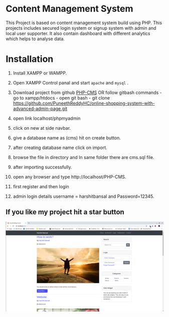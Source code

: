 # Content Management System
This Project is based on content management system build using PHP. This projects includes secured login system or signup system with admin and local user supporter. It also contain dashboard with different analytics which helps to analyse data.

# Installation

1. Install XAMPP or WAMPP.

2. Open XAMPP Control panal and start `apache` and `mysql` .

3. Download project from github [PHP-CMS](https://github.com/harshitbansal373/PHP-CMS.git "Content Management System")
OR follow gitbash commands
        - go to xampp/htdocs
        - open git bash
        - git clone https://github.com/PuneethReddyHC/online-shopping-system-with-advanced-admin-page.git

4. open link localhost/phpmyadmin

5. click on new at side navbar.

6. give a database name as (cms) hit on create button.

7. after creating database name click on import.

8. browse the file in directory and In same folder there are cms.sql file.

9. after importing successfully.

10. open any browser and type http://localhost/PHP-CMS.

11. first register and then login

12. admin login details username = harshitbansal and Password=12345.

## If you like my project hit a star button

[![preview](https://github.com/harshitbansal373/PHP-CMS/blob/master/images/Screenshot%20from%202019-07-08%2016-57-35.png)](https://github.com/harshitbansal373/PHP-CMS/)

